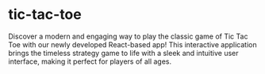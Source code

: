 # tic-tac-toe
Discover a modern and engaging way to play the classic game of Tic Tac Toe with our newly developed React-based app! This interactive application brings the timeless strategy game to life with a sleek and intuitive user interface, making it perfect for players of all ages.
